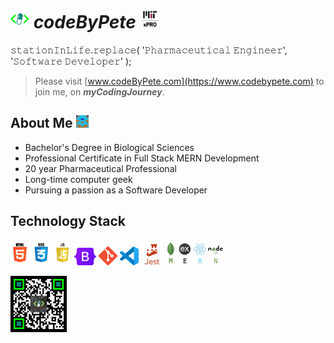 # <img src='./logos/pharma2code_icon.gif' alt='codeByPete logo' width='30'> ***codeByPete*** <img src='./logos/mitxPro_logoStacked.jpg' alt='MIT xPro logo' height='30'> 

𝚜𝚝𝚊𝚝𝚒𝚘𝚗𝙸𝚗𝙻𝚒𝚏𝚎.𝚛𝚎𝚙𝚕𝚊𝚌𝚎( '𝙿𝚑𝚊𝚛𝚖𝚊𝚌𝚎𝚞𝚝𝚒𝚌𝚊𝚕 𝙴𝚗𝚐𝚒𝚗𝚎𝚎𝚛', '𝚂𝚘𝚏𝚝𝚠𝚊𝚛𝚎 𝙳𝚎𝚟𝚎𝚕𝚘𝚙𝚎𝚛' );

>Please visit [www.codeByPete.com](https://www.codebypete.com) to join me, on ***myCodingJourney***.  

## About Me <img src='./logos/cbpBlockie.png' width='20' alt='codeByPete blockie'> 

- Bachelor's Degree in Biological Sciences
- Professional Certificate in Full Stack MERN Development
- 20 year Pharmaceutical Professional
- Long-time computer geek
- Pursuing a passion as a Software Developer

## Technology Stack
<img src='./logos/html5_logo.gif' alt='HTML5 logo' width='30'> <img src='./logos/css3_logo.gif' alt='CSS3 logo' width='30'> <img src='./logos/javascript_logo.gif' alt='JavaScript logo' width='30'> <img src='./logos/bootstrap-logo.svg' alt='Bootstrap logo' width='35'> <img src='./logos/gitLogoOrangeRed.png' alt='VS Code logo' width='30'> <img src='./logos/vsCodeLogo.png' alt='VS Code logo' width='30'> <img src='./logos/jest_logo.gif' alt='Jest Logo' height='35'> <img src='./logos/mernStackTrans.png' alt='VS Code logo' height='40'>

<img src='./logos/qrByPete_dark.png' alt='codeByPete QR code' height='90'> 